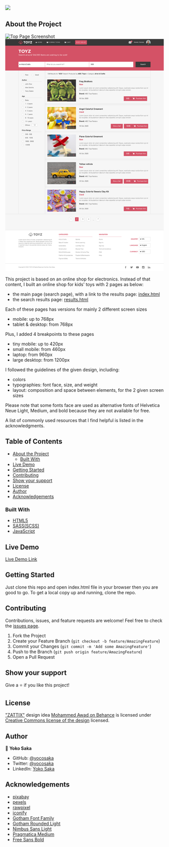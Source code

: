 ![](https://img.shields.io/badge/Microverse-blueviolet)

## About the Project

![Top Page Screenshot](./screenshot_top.png)
![Search Result Page Screenshot](./screenshot_results.png)

This project is based on an online shop for electronics.
Instead of that content, I built an online shop for kids' toys with 2 pages as below:

- the main page (search page), with a link to the results page: [index.html](https://raw.githack.com/yocosaka/online-shop/shop/index.html)
- the search results page: [results.html](https://raw.githack.com/yocosaka/online-shop/shop/results.html)

Each of these pages has versions for mainly 2 different screen sizes

- mobile: up to 768px
- tablet & desktop: from 768px

Plus, I added 4 breakpoints to these pages

- tiny mobile: up to 420px
- small mobile: from 460px
- laptop: from 960px
- large desktop: from 1200px

I followed the guidelines of the given design, including:

- colors
- typographies: font face, size, and weight
- layout: composition and space between elements, for the 2 given screen sizes

Please note that some fonts face are used as alternative fonts of Helvetica Neue Light, Medium, and bold because they are not available for free.

A list of commonly used resources that I find helpful is listed in the acknowledgments.


## Table of Contents

* [About the Project](#about-the-project)
  * [Built With](#built-with)
* [Live Demo](#live-demo)
* [Getting Started](#getting-started)
* [Contributing](#contributing)
* [Show your support](#show-your-support)
* [License](#license)
* [Author](#author)
* [Acknowledgements](#acknowledgements)


### Built With

* [HTML5](https://en.wikipedia.org/wiki/HTML5)
* [SASS(SCSS)](https://sass-lang.com/)
* [JavaScript](https://en.wikipedia.org/wiki/JavaScript)

## Live Demo

[Live Demo Link](https://raw.githack.com/yocosaka/online-shop/shop/index.html)


## Getting Started

Just clone this repo and open index.html file in your browser then you are good to go.
To get a local copy up and running, clone the repo.


## Contributing

Contributions, issues, and feature requests are welcome!
Feel free to check the [issues page](../../issues).

1. Fork the Project
2. Create your Feature Branch (`git checkout -b feature/AmazingFeature`)
3. Commit your Changes (`git commit -m 'Add some AmazingFeature'`)
4. Push to the Branch (`git push origin feature/AmazingFeature`)
5. Open a Pull Request


## Show your support

Give a ⭐️ if you like this project!

## License

["ZATTIX"](https://www.behance.net/gallery/24796463/ZATTIX) design idea [Mohammed Awad on Behance](https://www.behance.net/M_Awad) is licensed under [Creative Commons license of the design](https://creativecommons.org/licenses/by-nc/4.0/) licensed.


## Author

👤 **Yoko Saka**

- GitHub: [@yocosaka](https://github.com/yocosaka)
- Twitter: [@yocosaka](https://twitter.com/yocosaka)
- LinkedIn: [Yoko Saka](https://www.linkedin.com/in/yokosaka)


## Acknowledgements
* [pixabay](https://pixabay.com/)
* [pexels](https://www.pexels.com/)
* [rawpixel](https://www.rawpixel.com/)
* [iconify](https://iconify.design/)
* [Gotham Font Family](https://freefontsfamily.com/gotham-font-family/)
* [Gotham Rounded Light](https://fontsgeek.com/fonts/Gotham-Rounded-Light)
* [Nimbus Sans Light](https://fontsup.com/font/nimbus-sans-d-ot-light.html)
* [Pragmatica Medium](https://www.fontsmarket.com/font-download/pragmatica-medium)
* [Free Sans Bold](https://www.dafontfree.io/helvetica-neue-font-free/)
